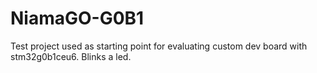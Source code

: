 # NiamaGO-G0B1

Test project used as starting point for evaluating custom dev board with stm32g0b1ceu6. Blinks a led.
